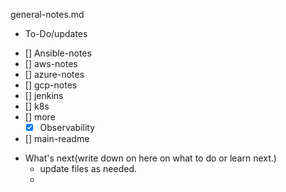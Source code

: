 general-notes.md


<!-- Tasks -->

- To-Do/updates

* [] Ansible-notes
* [] aws-notes
* [] azure-notes
* [] gcp-notes
* [] jenkins
* [] k8s
* [] more 
	* [x] Observability
* [] main-readme


- What's next(write down on here on what to do or learn next.) 
	- update files as needed. 
	- 

